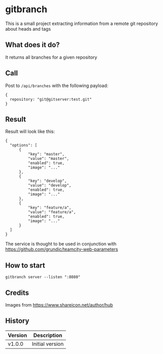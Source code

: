 # gitbranch

This is a small project extracting information from a remote git repository
about heads and tags

## What does it do?

It returns all branches for a given repository

## Call

Post to `/api/branches` with the following payload:

    {
      repository: "git@gitserver:test.git"
    }

## Result

Result will look like this:

    {
      "options": [
          {
              "key": "master",
              "value": "master",
              "enabled": true,
              "image": "..."
          },
          {
              "key": "develop",
              "value": "develop",
              "enabled": true,
              "image": "..."
          },
          {
              "key": "feature/a",
              "value": "feature/a",
              "enabled": true,
              "image": "..."
          }
      ]
    }

The service is thought to be used in conjunction with https://github.com/grundic/teamcity-web-parameters

## How to start

    gitbranch server --listen ":8080"

## Credits

Images from https://www.shareicon.net/author/hub

## History

|Version|Description|
|---|---|
|v1.0.0|Initial version|